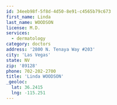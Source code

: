 ```yaml
---
id: 34eeb98f-5f8d-4d50-8e91-c4565b79c673
first_name: Linda
last_name: WOODSON
license: M.D.
services:
  - dermatology
category: doctors
address: '2800 N. Tenaya Way #203'
city: 'Las Vegas'
state: NV
zip: '89128'
phone: 702-202-2700
title: 'Linda WOODSON'
_geoloc:
  lat: 36.2415
  lng: -115.251
---
```

